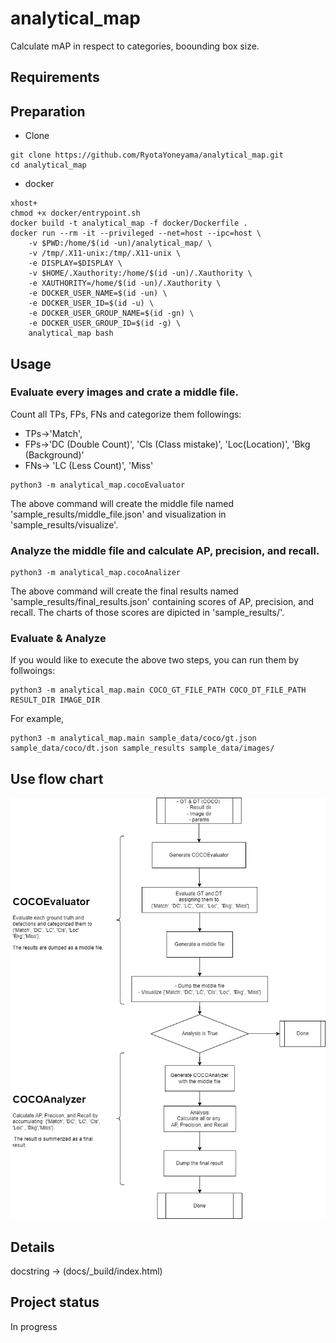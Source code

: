 # analytical_map

Calculate mAP in respect to categories, boounding box size.


## Requirements

## Preparation
- Clone
```
git clone https://github.com/RyotaYoneyama/analytical_map.git
cd analytical_map
```

- docker
```
xhost+
chmod +x docker/entrypoint.sh
docker build -t analytical_map -f docker/Dockerfile .
docker run --rm -it --privileged --net=host --ipc=host \
    -v $PWD:/home/$(id -un)/analytical_map/ \
    -v /tmp/.X11-unix:/tmp/.X11-unix \
    -e DISPLAY=$DISPLAY \
    -v $HOME/.Xauthority:/home/$(id -un)/.Xauthority \
    -e XAUTHORITY=/home/$(id -un)/.Xauthority \
    -e DOCKER_USER_NAME=$(id -un) \
    -e DOCKER_USER_ID=$(id -u) \
    -e DOCKER_USER_GROUP_NAME=$(id -gn) \
    -e DOCKER_USER_GROUP_ID=$(id -g) \
    analytical_map bash
```

## Usage
### Evaluate every images and crate a middle file.
Count all TPs, FPs, FNs and categorize them followings:
- TPs->'Match', 
- FPs->'DC (Double Count)', 'Cls (Class mistake)', 'Loc(Location)', 'Bkg (Background)'
- FNs-> 'LC (Less Count)', 'Miss'

```
python3 -m analytical_map.cocoEvaluator
```
The above command will create the middle file named 'sample_results/middle_file.json' and visualization in 'sample_results/visualize'.

### Analyze the middle file and calculate AP, precision, and recall.
```
python3 -m analytical_map.cocoAnalizer
```
The above command will create the final results named 'sample_results/final_results.json' containing scores of AP, precision, and recall.
The charts of those scores are dipicted in 'sample_results/'.

### Evaluate & Analyze
If you would like to execute the above two steps, you can run them by follwoings:
```
python3 -m analytical_map.main COCO_GT_FILE_PATH COCO_DT_FILE_PATH RESULT_DIR IMAGE_DIR
```
For example,
```
python3 -m analytical_map.main sample_data/coco/gt.json sample_data/coco/dt.json sample_results sample_data/images/
```

## Use flow chart
![Use flow chart](docs/figures/use_flow.drawio.png)

## Details
docstring -> (docs/_build/index.html)


## Project status
In progress

